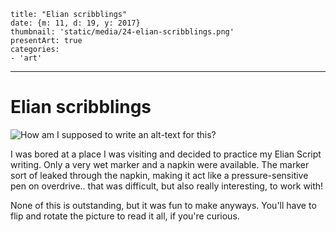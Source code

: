 
    title: "Elian scribblings"
    date: {m: 11, d: 19, y: 2017}
    thumbnail: 'static/media/24-elian-scribblings.png'
    presentArt: true
    categories:
    - 'art'

---

# Elian scribblings

![How am I supposed to write an alt-text for this?](static/media/24-elian-scribblings.png)

I was bored at a place I was visiting and decided to practice my Elian Script writing. Only a very wet marker and a napkin were available. The marker sort of leaked through the napkin, making it act like a pressure-sensitive pen on overdrive.. that was difficult, but also really interesting, to work with!

None of this is outstanding, but it was fun to make anyways. You'll have to flip and rotate the picture to read it all, if you're curious.
